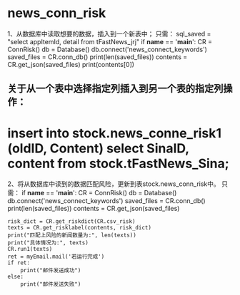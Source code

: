 # news_conn_risk
1、从数据库中读取想要的数据，插入到一个新表中；
只需：
sql_saved = "select appItemId, detail from tFastNews_jrj"
if __name__ == '__main__':
    CR = ConnRisk()
    db = Database()
    db.connect('news_connect_keywords')
    saved_files = CR.conn_db()
    print(len(saved_files))
    contents = CR.get_json(saved_files)
    print(contents[0])
## 关于从一个表中选择指定列插入到另一个表的指定列操作：
# insert into stock.news_conne_risk1 (oldID, Content) select SinaID, content from stock.tFastNews_Sina;



2、将从数据库中读到的数据匹配风险，更新到表stock.news_conn_risk中。
只需：
if __name__ == '__main__':
    CR = ConnRisk()
    db = Database()
    db.connect('news_connect_keywords')
    saved_files = CR.conn_db()
    print(len(saved_files))
    contents = CR.get_json(saved_files)
    
    risk_dict = CR.get_riskdict(CR.csv_risk)
    texts = CR.get_risklabel(contents, risk_dict)
    print("匹配上风险的新闻数量为:", len(texts))
    print("具体情况为:", texts)
    CR.run1(texts)
    ret = myEmail.mail('若运行完成')
    if ret:
        print("邮件发送成功")
    else:
        print("邮件发送失败")

